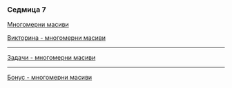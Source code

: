 ### Седмица 7

[Многомерни масиви  
](https://drive.google.com/file/d/1KAkYQEMB7zz0G2V9d7v6JBJX4W7WEOm0/view?usp=sharing)

[Викторина - многомерни масиви](https://forms.gle/psZSAHsuHhCtyXba6)

---

[Задачи - многомерни масиви](https://github.com/SinestroWhite/Introduction-To-Programming/blob/master/Tasks/Multidimentional%20Arrays.md)

---

[Бонус - многомерни масиви](https://docs.google.com/document/d/1RuqRRsb_vHvNLXEGjMIVfbXvCvq6d9lubWjWsHflqlI/edit?usp=sharing)
